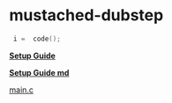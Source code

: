 # mustached-dubstep

```c
 i =  code();
```

 **[Setup Guide](https://github.com/doriangray1/mustached-dubstep/wiki/setup-guide)**  
 
 **[Setup Guide md](docs/setup.md)** 
 
 [main.c](main.c)

